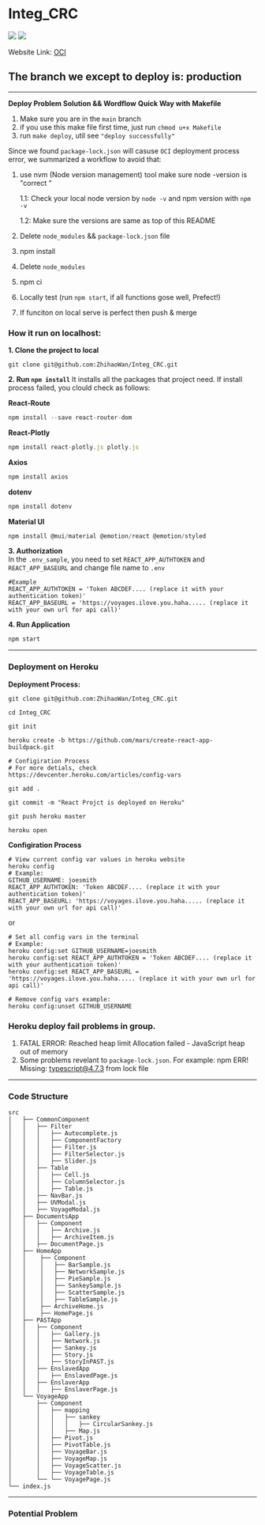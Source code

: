 # Integ_CRC
[![](https://img.shields.io/badge/npm-v8.12.2-brightgreen)](https://shields.io)  [![](https://img.shields.io/badge/node-v16.15.1-orange)](https://shields.io)

Website Link: [OCI](https://voyages3-react.crc.rice.edu)

The branch we except to deploy is: **production**
-------------

-------------
**Deploy Problem Solution && Wordflow**
**Quick Way with Makefile**
1. Make sure you are in the `main` branch
2. if you use this make file first time, just run `chmod u+x Makefile`
3. run `make deploy`, util see `"deploy successfully"`

Since we found `package-lock.json` will casuse `OCI` deployment process error, we summarized a workflow to avoid that:

1. use nvm (Node version management) tool make sure node -version is "correct <same version everybody>"
 
    1.1: Check your local node version by `node -v` and npm version with `npm -v`
 
    1.2: Make sure the versions are same as top of this README

2. Delete `node_modules` && `package-lock.json` file
3. npm install
4. Delete `node_modules` 
5. npm ci 
6. Locally test (run `npm start`, if all functions gose well, Prefect!)
7. If funciton on local serve is perfect then push & merge

### How it run on localhost:
**1. Clone the project to local**

```
git clone git@github.com:ZhihaoWan/Integ_CRC.git
```

**2. Run `npm install`** 
It installs all the packages that project need. If install process failed, you clould check as follows:

**React-Route**
```javaScript
npm install --save react-router-dom
```

**React-Plotly**
```javaScript
npm install react-plotly.js plotly.js
```

**Axios**
```javaScript
npm install axios
```

**dotenv**
```javaScript
npm install dotenv
```

**Material UI**
```javaScript
npm install @mui/material @emotion/react @emotion/styled
```

**3. Authorization**</br>
In the `.env_sample`, you need to set `REACT_APP_AUTHTOKEN` and `REACT_APP_BASEURL` and change file name to `.env` 
```
#Example
REACT_APP_AUTHTOKEN = 'Token ABCDEF.... (replace it with your authentication token)'
REACT_APP_BASEURL = 'https://voyages.ilove.you.haha..... (replace it with your own url for api call)'
```

**4. Run Application**
```javaScript
npm start
```



------
### Deployment on Heroku
**Deployment Process:**
```shell
git clone git@github.com:ZhihaoWan/Integ_CRC.git
```
```shell
cd Integ_CRC
```
```shell
git init 
```
```shell
heroku create -b https://github.com/mars/create-react-app-buildpack.git
```

```shell
# Configiration Process
# For more detials, check https://devcenter.heroku.com/articles/config-vars

git add .
```

```
git commit -m "React Projct is deployed on Heroku"
```
```
git push heroku master
```
```
heroku open
```

**Configiration Process**
```shell
# View current config var values in heroku website
heroku config
# Example:
GITHUB_USERNAME: joesmith
REACT_APP_AUTHTOKEN: 'Token ABCDEF.... (replace it with your authentication token)'
REACT_APP_BASEURL: 'https://voyages.ilove.you.haha..... (replace it with your own url for api call)'
```
or
```shell
# Set all config vars in the terminal
# Example:
heroku config:set GITHUB_USERNAME=joesmith
heroku config:set REACT_APP_AUTHTOKEN = 'Token ABCDEF.... (replace it with your authentication token)' 
heroku config:set REACT_APP_BASEURL = 'https://voyages.ilove.you.haha..... (replace it with your own url for api call)'
```
```shell
# Remove config vars example:
heroku config:unset GITHUB_USERNAME
```


### Heroku deploy fail problems in group.
1. FATAL ERROR: Reached heap limit Allocation failed - JavaScript heap out of memory
2. Some problems revelant to `package-lock.json`. For example: npm ERR! Missing: typescript@4.7.3 from lock file

--------
### Code Structure 
```
src
│   ├── CommonComponent
│   │   ├── Filter
│   │   │   ├── Autocomplete.js
│   │   │   ├── ComponentFactory
│   │   │   ├── Filter.js
│   │   │   ├── FilterSelector.js
│   │   │   ├── Slider.js
│   │   ├── Table
│   │   │   ├── Cell.js
│   │   │   ├── ColumnSelector.js
│   │   │   ├── Table.js
│   │   ├── NavBar.js
│   │   ├── UVModal.js
│   │   ├── VoyageModal.js
│   ├── DocumentsApp 
│   │   ├── Component
│   │   │   ├── Archive.js
│   │   │   ├── ArchiveItem.js
│   │   ├── DocumentPage.js
│   ├── HomeApp
│   │    ├── Component
│   │    │   ├── BarSample.js
│   │    │   ├── NetworkSample.js
│   │    │   ├── PieSample.js
│   │    │   ├── SankeySample.js
│   │    │   ├── ScatterSample.js
│   │    │   ├── TableSample.js
│   │    ├── ArchiveHome.js
│   │    ├── HomePage.js
│   ├── PASTApp
│   │   ├── Component
│   │   │   ├── Gallery.js
│   │   │   ├── Network.js
│   │   │   ├── Sankey.js
│   │   │   ├── Story.js
│   │   │   ├── StoryInPAST.js
│   │   ├── EnslavedApp
│   │   │   ├── EnslavedPage.js
│   │   ├── EnslaverApp
│   │   │   ├── EnslaverPage.js
│   └── VoyageApp
│       ├── Component
│       │   ├── mapping
│       │   │   ├── sankey
│       │   │   │   ├── CircularSankey.js
│       │   │   ├── Map.js
│       │   ├── Pivot.js
│       │   ├── PivotTable.js
│       │   ├── VoyageBar.js
│       │   ├── VoyageMap.js
│       │   ├── VoyageScatter.js
│       │   ├── VoyageTable.js
│       └── └── VoyagePage.js
└── index.js
```
------
### Potential Problem 